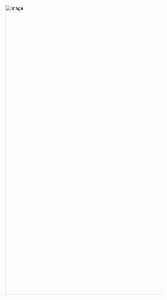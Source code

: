 <img width="930" alt="image" src="https://github.com/abhijitxroy/design-pattern/assets/161963891/01676485-27c1-43ae-b323-d7524760fd70">
